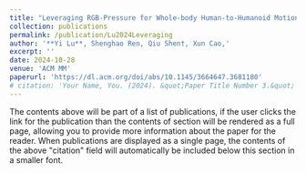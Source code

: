 ```yaml
---
title: "Leveraging RGB-Pressure for Whole-body Human-to-Humanoid Motion Imitation"
collection: publications
permalink: /publication/Lu2024Leveraging
author: '**Yi Lu**, Shenghao Ren, Qiu Shen†, Xun Cao,'
excerpt: ''
date: 2024-10-28
venue: 'ACM MM'
paperurl: 'https://dl.acm.org/doi/abs/10.1145/3664647.3681180'
# citation: 'Your Name, You. (2024). &quot;Paper Title Number 3.&quot; <i>GitHub Journal of Bugs</i>. 1(3).'
---
```


The contents above will be part of a list of publications, if the user clicks the link for the publication than the contents of section will be rendered as a full page, allowing you to provide more information about the paper for the reader. When publications are displayed as a single page, the contents of the above "citation" field will automatically be included below this section in a smaller font.
